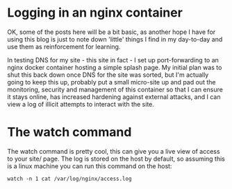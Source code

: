 # Logging in an nginx container

OK, some of the posts here will be a bit basic, as another hope I have for using this blog is just to note down 'little' things I find in my day-to-day and use them as reinforcement for learning. 

In testing DNS for my site - this site in fact - I set up port-forwarding to an nginx docker container hosting a simple splash page. My initial plan was to shut this back down once DNS for the site was sorted, but I'm actually going to keep this up, probably put a small micro-site up and pad out the monitoring, security and management of this container so that I can ensure it stays online, has increased hardening against external attacks, and I can view a log of illicit attempts to interact with the site. 

# The watch command

The watch command is pretty cool, this can give you a live view of access to your site/ page. The log is stored on the host by default, so assuming this is a linux machine you can run this command on the host:

`watch -n 1 cat /var/log/nginx/access.log`